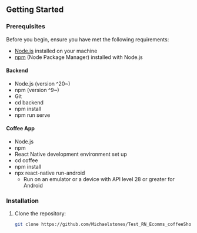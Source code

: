 ## Getting Started

### Prerequisites

Before you begin, ensure you have met the following requirements:

- [Node.js](https://nodejs.org/) installed on your machine
- [npm](https://www.npmjs.com/) (Node Package Manager) installed with Node.js

#### Backend

- Node.js (version ^20~)
- npm (version ^9~)
- Git
- cd backend
- npm install
- npm run serve

#### Coffee App

- Node.js
- npm
- React Native development environment set up
- cd coffee
- npm install
- npx react-native run-android
  - Run on an emulator or a device with API level 28 or greater for Android

### Installation

1. Clone the repository:

   ```bash
   git clone https://github.com/Michaelstones/Test_RN_Ecomms_coffeeShop.git
   ```
